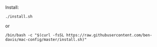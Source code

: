 Install:

`./install.sh`

or

`/bin/bash -c "$(curl -fsSL https://raw.githubusercontent.com/ben-davis/mac-config/master/install.sh)"`
